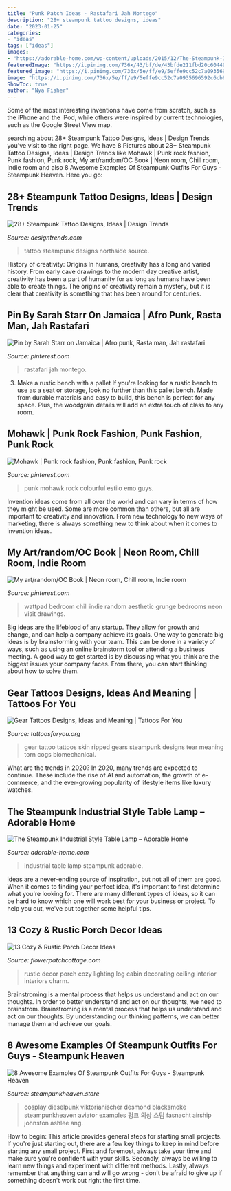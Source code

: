 ```yaml
---
title: "Punk Patch Ideas - Rastafari Jah Montego"
description: "28+ steampunk tattoo designs, ideas"
date: "2023-01-25"
categories:
- "ideas"
tags: ["ideas"]
images:
- "https://adorable-home.com/wp-content/uploads/2015/12/The-Steampunk-Industrial-Style-Table-Lamp-3.jpg"
featuredImage: "https://i.pinimg.com/736x/43/bf/de/43bfde211fbd20c604492166cea5dd26.jpg"
featured_image: "https://i.pinimg.com/736x/5e/ff/e9/5effe9cc52c7a0935696592c6cb8b001.jpg"
image: "https://i.pinimg.com/736x/5e/ff/e9/5effe9cc52c7a0935696592c6cb8b001.jpg"
ShowToc: true
author: "Nya Fisher"
---
```



Some of the most interesting inventions have come from scratch, such as the iPhone and the iPod, while others were inspired by current technologies, such as the Google Street View map.

	

		
searching about 28+ Steampunk Tattoo Designs, Ideas | Design Trends you've visit to the right page. We have 8 Pictures about 28+ Steampunk Tattoo Designs, Ideas | Design Trends like Mohawk | Punk rock fashion, Punk fashion, Punk rock, My art/random/OC Book | Neon room, Chill room, Indie room and also 8 Awesome Examples Of Steampunk Outfits For Guys - Steampunk Heaven. Here you go:
		
    
## 28+ Steampunk Tattoo Designs, Ideas | Design Trends

<img loading=lazy src="http://images.designtrends.com/wp-content/uploads/2016/02/08111312/Northside-Steampunk-Tattoo-Design.jpg" onerror="this.onerror=null;this.src='https://tse1.mm.bing.net/th?id=OIP.tGfpl0vjyCgrxyv1rnfVOwHaHa&amp;pid=15.1';" alt="28+ Steampunk Tattoo Designs, Ideas | Design Trends">

_Source: designtrends.com_

>tattoo steampunk designs northside source. 

	

History of creativity: Origins
In humans, creativity has a long and varied history. From early cave drawings to the modern day creative artist, creativity has been a part of humanity for as long as humans have been able to create things. The origins of creativity remain a mystery, but it is clear that creativity is something that has been around for centuries.

    
## Pin By Sarah Starr On Jamaica | Afro Punk, Rasta Man, Jah Rastafari

<img loading=lazy src="https://i.pinimg.com/736x/2f/e2/80/2fe280ea0a540211b80abe954e2a8c69--reggae-jamaica.jpg" onerror="this.onerror=null;this.src='https://tse3.mm.bing.net/th?id=OIP.ifHoyeaoL2GA4QI8v2WjggHaKa&amp;pid=15.1';" alt="Pin by Sarah Starr on Jamaica | Afro punk, Rasta man, Jah rastafari">

_Source: pinterest.com_

>rastafari jah montego. 

	

3. Make a rustic bench with a pallet
If you're looking for a rustic bench to use as a seat or storage, look no further than this pallet bench. Made from durable materials and easy to build, this bench is perfect for any space. Plus, the woodgrain details will add an extra touch of class to any room.

    
## Mohawk | Punk Rock Fashion, Punk Fashion, Punk Rock

<img loading=lazy src="https://i.pinimg.com/736x/43/bf/de/43bfde211fbd20c604492166cea5dd26.jpg" onerror="this.onerror=null;this.src='https://tse1.mm.bing.net/th?id=OIP.iuP1kTtveEz0baCYztjp9wHaLH&amp;pid=15.1';" alt="Mohawk | Punk rock fashion, Punk fashion, Punk rock">

_Source: pinterest.com_

>punk mohawk rock colourful estilo emo guys. 

	

Invention ideas come from all over the world and can vary in terms of how they might be used. Some are more common than others, but all are important to creativity and innovation. From new technology to new ways of marketing, there is always something new to think about when it comes to invention ideas.

    
## My Art/random/OC Book | Neon Room, Chill Room, Indie Room

<img loading=lazy src="https://i.pinimg.com/736x/5e/ff/e9/5effe9cc52c7a0935696592c6cb8b001.jpg" onerror="this.onerror=null;this.src='https://tse1.mm.bing.net/th?id=OIP.icpIMTELuX0HEF1EiLb5uQHaJ3&amp;pid=15.1';" alt="My art/random/OC Book | Neon room, Chill room, Indie room">

_Source: pinterest.com_

>wattpad bedroom chill indie random aesthetic grunge bedrooms neon visit drawings. 

	

Big ideas are the lifeblood of any startup. They allow for growth and change, and can help a company achieve its goals. One way to generate big ideas is by brainstorming with your team. This can be done in a variety of ways, such as using an online brainstorm tool or attending a business meeting. A good way to get started is by discussing what you think are the biggest issues your company faces. From there, you can start thinking about how to solve them.

    
## Gear Tattoos Designs, Ideas And Meaning | Tattoos For You

<img loading=lazy src="https://www.tattoosforyou.org/wp-content/uploads/2016/03/Tattoo-Gears.jpg" onerror="this.onerror=null;this.src='https://tse3.mm.bing.net/th?id=OIP.gdzWt6P8S5BQU6z9EAll3AHaLH&amp;pid=15.1';" alt="Gear Tattoos Designs, Ideas and Meaning | Tattoos For You">

_Source: tattoosforyou.org_

>gear tattoo tattoos skin ripped gears steampunk designs tear meaning torn cogs biomechanical. 

	

What are the trends in 2020?
In 2020, many trends are expected to continue. These include the rise of AI and automation, the growth of e-commerce, and the ever-growing popularity of lifestyle items like luxury watches.

    
## The Steampunk Industrial Style Table Lamp – Adorable Home

<img loading=lazy src="https://adorable-home.com/wp-content/uploads/2015/12/The-Steampunk-Industrial-Style-Table-Lamp-3.jpg" onerror="this.onerror=null;this.src='https://tse3.mm.bing.net/th?id=OIP.Y085wfIBs8KwGDuUGoCGbwHaFj&amp;pid=15.1';" alt="The Steampunk Industrial Style Table Lamp – Adorable Home">

_Source: adorable-home.com_

>industrial table lamp steampunk adorable. 

	

ideas are a never-ending source of inspiration, but not all of them are good. When it comes to finding your perfect idea, it's important to first determine what you're looking for. There are many different types of ideas, so it can be hard to know which one will work best for your business or project. To help you out, we've put together some helpful tips.

    
## 13 Cozy &amp; Rustic Porch Decor Ideas

<img loading=lazy src="http://flowerpatchcottage.com/wp-content/uploads/2018/02/log-home-interior-decorating-ideas-25-best-ideas-about-log-home-interiors-on-pinterest-cabin-ideas-decor-1-768x1315.jpg" onerror="this.onerror=null;this.src='https://tse3.mm.bing.net/th?id=OIP.gxtvVLVYKJYy7gIXkS-ThQHaMq&amp;pid=15.1';" alt="13 Cozy &amp; Rustic Porch Decor Ideas">

_Source: flowerpatchcottage.com_

>rustic decor porch cozy lighting log cabin decorating ceiling interior interiors charm. 

	

Brainstroming is a mental process that helps us understand and act on our thoughts.
In order to better understand and act on our thoughts, we need to brainstrom. Brainstroming is a mental process that helps us understand and act on our thoughts. By understanding our thinking patterns, we can better manage them and achieve our goals.

    
## 8 Awesome Examples Of Steampunk Outfits For Guys - Steampunk Heaven

<img loading=lazy src="https://cdn.shopify.com/s/files/1/1682/2301/files/Steampunk_kid_zpszydd2ub4_1024x1024.jpg?v=1488504643" onerror="this.onerror=null;this.src='https://tse1.mm.bing.net/th?id=OIP.x2stOoA7IPhbsnJOBCSfZAHaLG&amp;pid=15.1';" alt="8 Awesome Examples Of Steampunk Outfits For Guys - Steampunk Heaven">

_Source: steampunkheaven.store_

>cosplay dieselpunk viktorianischer desmond blacksmoke steampunkheaven aviator examples 펑크 의상 스팀 fasnacht airship johnston ashlee ang. 

	

How to begin: This article provides general steps for starting small projects.
If you're just starting out, there are a few key things to keep in mind before starting any small project. First and foremost, always take your time and make sure you're confident with your skills. Secondly, always be willing to learn new things and experiment with different methods. Lastly, always remember that anything can and will go wrong - don't be afraid to give up if something doesn't work out right the first time.


